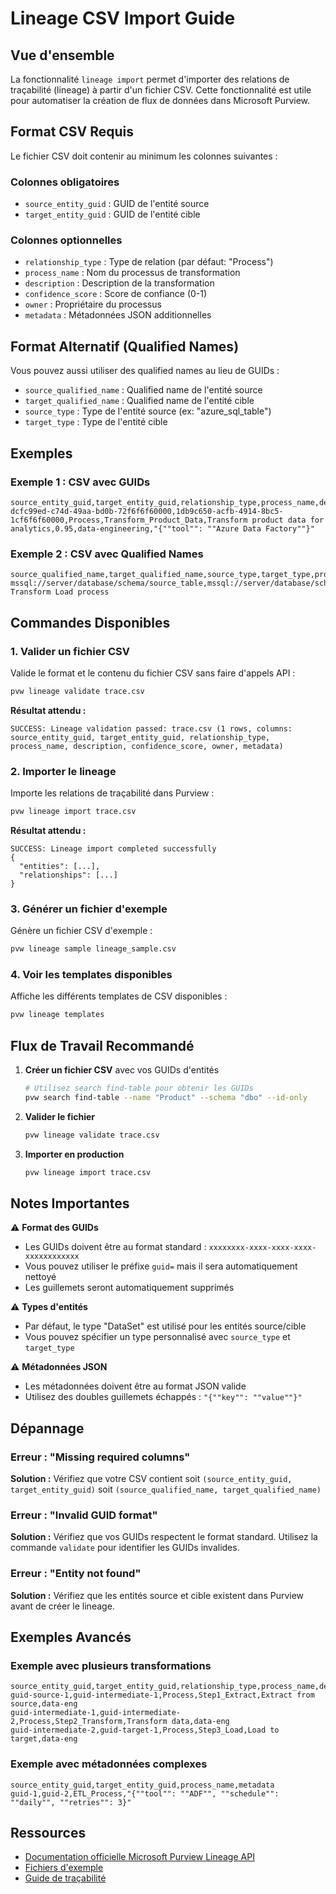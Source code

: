 # Lineage CSV Import Guide

## Vue d'ensemble

La fonctionnalité `lineage import` permet d'importer des relations de traçabilité (lineage) à partir d'un fichier CSV. Cette fonctionnalité est utile pour automatiser la création de flux de données dans Microsoft Purview.

## Format CSV Requis

Le fichier CSV doit contenir au minimum les colonnes suivantes :

### Colonnes obligatoires
- `source_entity_guid` : GUID de l'entité source
- `target_entity_guid` : GUID de l'entité cible

### Colonnes optionnelles
- `relationship_type` : Type de relation (par défaut: "Process")
- `process_name` : Nom du processus de transformation
- `description` : Description de la transformation
- `confidence_score` : Score de confiance (0-1)
- `owner` : Propriétaire du processus
- `metadata` : Métadonnées JSON additionnelles

## Format Alternatif (Qualified Names)

Vous pouvez aussi utiliser des qualified names au lieu de GUIDs :

- `source_qualified_name` : Qualified name de l'entité source
- `target_qualified_name` : Qualified name de l'entité cible
- `source_type` : Type de l'entité source (ex: "azure_sql_table")
- `target_type` : Type de l'entité cible

## Exemples

### Exemple 1 : CSV avec GUIDs

```csv
source_entity_guid,target_entity_guid,relationship_type,process_name,description,confidence_score,owner,metadata
dcfc99ed-c74d-49aa-bd0b-72f6f6f60000,1db9c650-acfb-4914-8bc5-1cf6f6f60000,Process,Transform_Product_Data,Transform product data for analytics,0.95,data-engineering,"{""tool"": ""Azure Data Factory""}"
```

### Exemple 2 : CSV avec Qualified Names

```csv
source_qualified_name,target_qualified_name,source_type,target_type,process_name,description
mssql://server/database/schema/source_table,mssql://server/database/schema/target_table,azure_sql_table,azure_sql_table,ETL_Transform,Extract Transform Load process
```

## Commandes Disponibles

### 1. Valider un fichier CSV

Valide le format et le contenu du fichier CSV sans faire d'appels API :

```bash
pvw lineage validate trace.csv
```

**Résultat attendu :**
```
SUCCESS: Lineage validation passed: trace.csv (1 rows, columns: source_entity_guid, target_entity_guid, relationship_type, process_name, description, confidence_score, owner, metadata)
```

### 2. Importer le lineage

Importe les relations de traçabilité dans Purview :

```bash
pvw lineage import trace.csv
```

**Résultat attendu :**
```
SUCCESS: Lineage import completed successfully
{
  "entities": [...],
  "relationships": [...]
}
```

### 3. Générer un fichier d'exemple

Génère un fichier CSV d'exemple :

```bash
pvw lineage sample lineage_sample.csv
```

### 4. Voir les templates disponibles

Affiche les différents templates de CSV disponibles :

```bash
pvw lineage templates
```

## Flux de Travail Recommandé

1. **Créer un fichier CSV** avec vos GUIDs d'entités
   ```bash
   # Utilisez search find-table pour obtenir les GUIDs
   pvw search find-table --name "Product" --schema "dbo" --id-only
   ```

2. **Valider le fichier**
   ```bash
   pvw lineage validate trace.csv
   ```

3. **Importer en production**
   ```bash
   pvw lineage import trace.csv
   ```

## Notes Importantes

⚠️ **Format des GUIDs**
- Les GUIDs doivent être au format standard : `xxxxxxxx-xxxx-xxxx-xxxx-xxxxxxxxxxxx`
- Vous pouvez utiliser le préfixe `guid=` mais il sera automatiquement nettoyé
- Les guillemets seront automatiquement supprimés

⚠️ **Types d'entités**
- Par défaut, le type "DataSet" est utilisé pour les entités source/cible
- Vous pouvez spécifier un type personnalisé avec `source_type` et `target_type`

⚠️ **Métadonnées JSON**
- Les métadonnées doivent être au format JSON valide
- Utilisez des doubles guillemets échappés : `"{""key"": ""value""}"`

## Dépannage

### Erreur : "Missing required columns"
**Solution :** Vérifiez que votre CSV contient soit `(source_entity_guid, target_entity_guid)` soit `(source_qualified_name, target_qualified_name)`

### Erreur : "Invalid GUID format"
**Solution :** Vérifiez que vos GUIDs respectent le format standard. Utilisez la commande `validate` pour identifier les GUIDs invalides.

### Erreur : "Entity not found"
**Solution :** Vérifiez que les entités source et cible existent dans Purview avant de créer le lineage.

## Exemples Avancés

### Exemple avec plusieurs transformations

```csv
source_entity_guid,target_entity_guid,relationship_type,process_name,description,owner
guid-source-1,guid-intermediate-1,Process,Step1_Extract,Extract from source,data-eng
guid-intermediate-1,guid-intermediate-2,Process,Step2_Transform,Transform data,data-eng
guid-intermediate-2,guid-target-1,Process,Step3_Load,Load to target,data-eng
```

### Exemple avec métadonnées complexes

```csv
source_entity_guid,target_entity_guid,process_name,metadata
guid-1,guid-2,ETL_Process,"{""tool"": ""ADF"", ""schedule"": ""daily"", ""retries"": 3}"
```

## Ressources

- [Documentation officielle Microsoft Purview Lineage API](https://learn.microsoft.com/en-us/rest/api/purview/datamapdataplane/lineage)
- [Fichiers d'exemple](../../samples/csv/lineage_sample.csv)
- [Guide de traçabilité](./lineage-guide.md)
